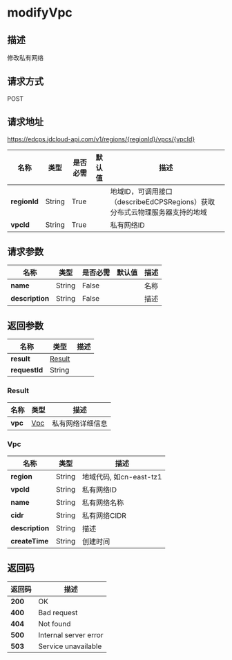 # modifyVpc


## 描述
修改私有网络


## 请求方式
POST

## 请求地址
https://edcps.jdcloud-api.com/v1/regions/{regionId}/vpcs/{vpcId}

|名称|类型|是否必需|默认值|描述|
|---|---|---|---|---|
|**regionId**|String|True| |地域ID，可调用接口（describeEdCPSRegions）获取分布式云物理服务器支持的地域|
|**vpcId**|String|True| |私有网络ID|

## 请求参数
|名称|类型|是否必需|默认值|描述|
|---|---|---|---|---|
|**name**|String|False| |名称|
|**description**|String|False| |描述|


## 返回参数
|名称|类型|描述|
|---|---|---|
|**result**|[Result](Result)| |
|**requestId**|String| |

### <a name="Result">Result</a>
|名称|类型|描述|
|---|---|---|
|**vpc**|[Vpc](Vpc)|私有网络详细信息|
### <a name="Vpc">Vpc</a>
|名称|类型|描述|
|---|---|---|
|**region**|String|地域代码, 如cn-east-tz1|
|**vpcId**|String|私有网络ID|
|**name**|String|私有网络名称|
|**cidr**|String|私有网络CIDR|
|**description**|String|描述|
|**createTime**|String|创建时间|

## 返回码
|返回码|描述|
|---|---|
|**200**|OK|
|**400**|Bad request|
|**404**|Not found|
|**500**|Internal server error|
|**503**|Service unavailable|
